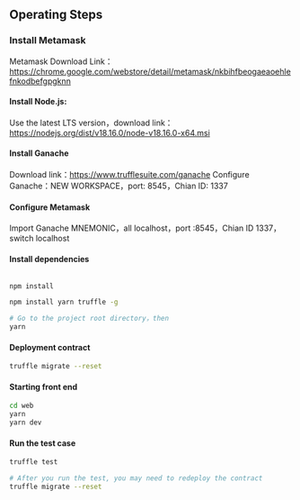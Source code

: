 Operating Steps
---

### Install Metamask

Metamask Download Link：https://chrome.google.com/webstore/detail/metamask/nkbihfbeogaeaoehlefnkodbefgpgknn

#### Install Node.js:
Use the latest LTS version，download link：https://nodejs.org/dist/v18.16.0/node-v18.16.0-x64.msi


#### Install Ganache
Download link：https://www.trufflesuite.com/ganache
Configure Ganache：NEW WORKSPACE，port: 8545，Chian ID: 1337

#### Configure Metamask
Import Ganache MNEMONIC，all localhost，port :8545，Chian ID 1337，switch localhost

#### Install dependencies 
```bash

npm install

npm install yarn truffle -g

# Go to the project root directory，then
yarn
```

#### Deployment contract
```bash
truffle migrate --reset
```

#### Starting front end
```bash
cd web
yarn
yarn dev
```

#### Run the test case
```bash
truffle test

# After you run the test, you may need to redeploy the contract
truffle migrate --reset
```

